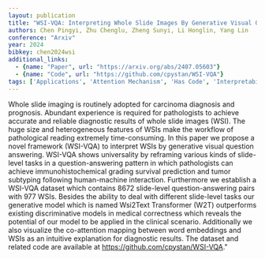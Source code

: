 ```yaml
---
layout: publication
title: "WSI-VQA: Interpreting Whole Slide Images By Generative Visual Question Answering"
authors: Chen Pingyi, Zhu Chenglu, Zheng Sunyi, Li Honglin, Yang Lin
conference: "Arxiv"
year: 2024
bibkey: chen2024wsi
additional_links:
  - {name: "Paper", url: "https://arxiv.org/abs/2407.05603"}
  - {name: "Code", url: "https://github.com/cpystan/WSI-VQA"}
tags: ['Applications', 'Attention Mechanism', 'Has Code', 'Interpretability And Explainability', 'Model Architecture', 'Pretraining Methods', 'Tools', 'Transformer']
---
```

Whole slide imaging is routinely adopted for carcinoma diagnosis and prognosis. Abundant experience is required for pathologists to achieve accurate and reliable diagnostic results of whole slide images (WSI). The huge size and heterogeneous features of WSIs make the workflow of pathological reading extremely time-consuming. In this paper we propose a novel framework (WSI-VQA) to interpret WSIs by generative visual question answering. WSI-VQA shows universality by reframing various kinds of slide-level tasks in a question-answering pattern in which pathologists can achieve immunohistochemical grading survival prediction and tumor subtyping following human-machine interaction. Furthermore we establish a WSI-VQA dataset which contains 8672 slide-level question-answering pairs with 977 WSIs. Besides the ability to deal with different slide-level tasks our generative model which is named Wsi2Text Transformer (W2T) outperforms existing discriminative models in medical correctness which reveals the potential of our model to be applied in the clinical scenario. Additionally we also visualize the co-attention mapping between word embeddings and WSIs as an intuitive explanation for diagnostic results. The dataset and related code are available at https://github.com/cpystan/WSI-VQA."
